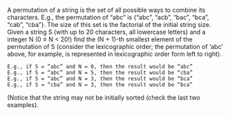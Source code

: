 A permutation of a string is the set of all possible ways to combine its characters. E.g., the permutation of “abc” is {“abc”, “acb”, “bac”, “bca”, “cab”, “cba”}. The size of this set is the factorial of the initial string size. Given a string S (with up to 20 characters, all lowercase letters) and a integer N (0 ≤ N < 20!) find the (N + 1)-th smallest element of the permutation of S (consider the lexicographic order; the permutation of ‘abc’ above, for example, is represented in lexicographic order form left to right).

    E.g., if S = “abc” and N = 0, then the result would be “abc”
    E.g., if S = “abc” and N = 5, then the result would be “cba”
    E.g., if S = “abc” and N = 3, then the result would be “bca”
    E.g., if S = “cba” and N = 3, then the result would be “bca”

(Notice that the string may not be initially sorted (check the last two examples).